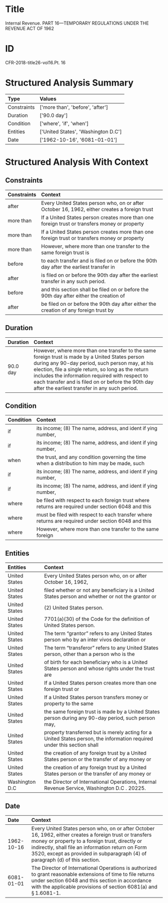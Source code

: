 # Title

 Internal Revenue. PART 16—TEMPORARY REGULATIONS UNDER THE REVENUE ACT OF 1962


# ID

 CFR-2018-title26-vol16.Pt. 16


# Structured Analysis Summary

| Type        | Values                              |
|:------------|:------------------------------------|
| Constraints | ['more than', 'before', 'after']    |
| Duration    | ['90.0 day']                        |
| Condition   | ['where', 'if', 'when']             |
| Entities    | ['United States', 'Washington D.C'] |
| Date        | ['1962-10-16', '6081-01-01']        |


# Structured Analysis With Context

 


## Constraints

| Constraints   | Context                                                                                       |
|:--------------|:----------------------------------------------------------------------------------------------|
| after         | Every United States person who, on or  after October 16, 1962, either creates a foreign trust |
| more than     | If a United States person creates  more than one foreign trust or transfers money or property |
| more than     | If a United States person creates  more than one foreign trust or transfers money or property |
| more than     | However, where  more than one transfer to the same foreign trust is                           |
| before        | to each transfer and is filed on or before the 90th day after the earliest transfer in        |
| after         | is filed on or before the 90th day after  the earliest transfer in any such period.           |
| before        | and this section shall be filed on or before the 90th day after either the creation of        |
| after         | be filed on or before the 90th day after either the creation of any foreign trust by          |


## Duration

| Duration   | Context                                                                                                                                                                                                                                                                                                                                                          |
|:-----------|:-----------------------------------------------------------------------------------------------------------------------------------------------------------------------------------------------------------------------------------------------------------------------------------------------------------------------------------------------------------------|
| 90.0 day   | However, where more than one transfer to the same foreign trust is made by a United States person during any 90-day period, such person may, at his election, file a single return, so long as the return includes the information required with respect to each transfer and is filed on or before the 90th day after the earliest transfer in any such period. |


## Condition

| Condition   | Context                                                                                            |
|:------------|:---------------------------------------------------------------------------------------------------|
| if          | its income; (8) The name, address, and ident if ying number,                                       |
| if          | its income; (8) The name, address, and ident if ying number,                                       |
| when        | the trust, and any condition governing the time when a distribution to him may be made, such       |
| if          | its income; (8) The name, address, and ident if ying number,                                       |
| if          | its income; (8) The name, address, and ident if ying number,                                       |
| where       | be filed with respect to each foreign trust where returns are required under section 6048 and this |
| where       | must be filed with respect to each transfer where returns are required under section 6048 and this |
| where       | However,  where more than one transfer to the same foreign                                         |


## Entities

| Entities       | Context                                                                                                                 |
|:---------------|:------------------------------------------------------------------------------------------------------------------------|
| United States  | Every  United States person who, on or after October 16, 1962,                                                          |
| United States  | filed whether or not any beneficiary is a United States person and whether or not the grantor or                        |
| United States  | (2)  United States  person.                                                                                             |
| United States  | 7701(a)(30) of the Code for the definition of United States  person.                                                    |
| United States  | The term &#8220;grantor&#8221; refers to any  United States person who by an inter vivos declaration or                 |
| United States  | The term &#8220;transferor&#8221; refers to any  United States person, other than a person who is the                   |
| United States  | of birth for each beneficiary who is a United States person and whose rights under the trust are                        |
| United States  | If a  United States person creates more than one foreign trust or                                                       |
| United States  | If a  United States person transfers money or property to the same                                                      |
| United States  | the same foreign trust is made by a United States person during any 90-day period, such person may,                     |
| United States  | property transferred but is merely acting for a United States person, the information required under this section shall |
| United States  | the creation of any foreign trust by a United States person or the transfer of any money or                             |
| United States  | the creation of any foreign trust by a United States person or the transfer of any money or                             |
| Washington D.C | the Director of International Operations, Internal Revenue Service, Washington D.C . 20225.                             |


## Date

| Date       | Context                                                                                                                                                                                                                                                                                         |
|:-----------|:------------------------------------------------------------------------------------------------------------------------------------------------------------------------------------------------------------------------------------------------------------------------------------------------|
| 1962-10-16 | Every United States person who, on or after October 16, 1962, either creates a foreign trust or transfers money or property to a foreign trust, directly or indirectly, shall file an information return on Form 3520, except as provided in subparagraph (4) of paragraph (d) of this section. |
| 6081-01-01 | The Director of International Operations is authorized to grant reasonable extensions of time to file returns under section 6048 and this section in accordance with the applicable provisions of section 6081(a) and &#167;&#8201;1.6081-1.                                                    |


